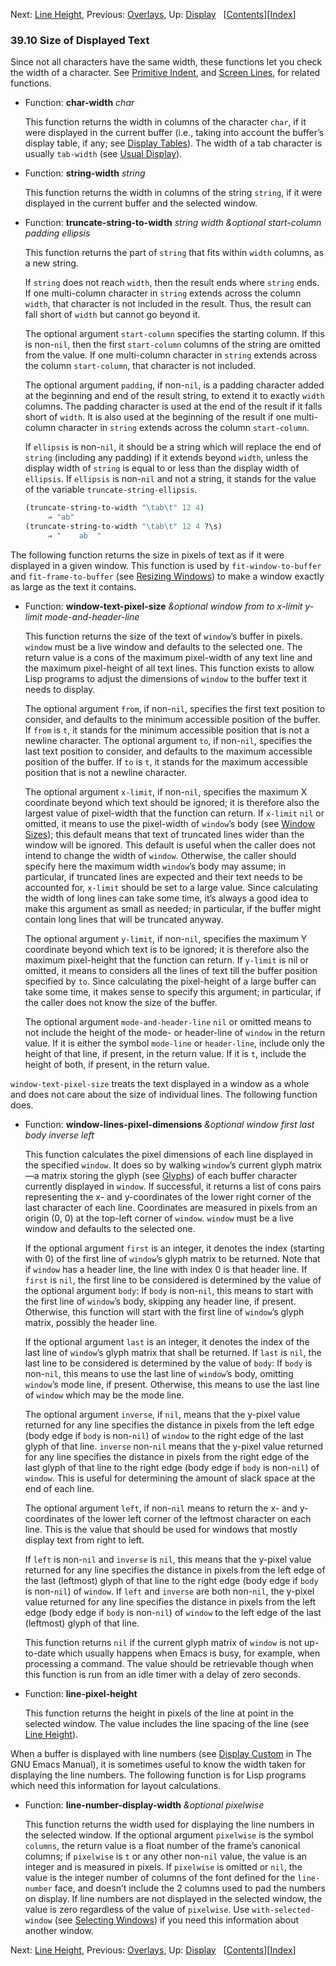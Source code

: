 

Next: [Line Height](Line-Height.html), Previous: [Overlays](Overlays.html), Up: [Display](Display.html)   \[[Contents](index.html#SEC_Contents "Table of contents")]\[[Index](Index.html "Index")]

### 39.10 Size of Displayed Text

Since not all characters have the same width, these functions let you check the width of a character. See [Primitive Indent](Primitive-Indent.html), and [Screen Lines](Screen-Lines.html), for related functions.

*   Function: **char-width** *char*

    This function returns the width in columns of the character `char`, if it were displayed in the current buffer (i.e., taking into account the buffer’s display table, if any; see [Display Tables](Display-Tables.html)). The width of a tab character is usually `tab-width` (see [Usual Display](Usual-Display.html)).

<!---->

*   Function: **string-width** *string*

    This function returns the width in columns of the string `string`, if it were displayed in the current buffer and the selected window.

<!---->

*   Function: **truncate-string-to-width** *string width \&optional start-column padding ellipsis*

    This function returns the part of `string` that fits within `width` columns, as a new string.

    If `string` does not reach `width`, then the result ends where `string` ends. If one multi-column character in `string` extends across the column `width`, that character is not included in the result. Thus, the result can fall short of `width` but cannot go beyond it.

    The optional argument `start-column` specifies the starting column. If this is non-`nil`, then the first `start-column` columns of the string are omitted from the value. If one multi-column character in `string` extends across the column `start-column`, that character is not included.

    The optional argument `padding`, if non-`nil`, is a padding character added at the beginning and end of the result string, to extend it to exactly `width` columns. The padding character is used at the end of the result if it falls short of `width`. It is also used at the beginning of the result if one multi-column character in `string` extends across the column `start-column`.

    If `ellipsis` is non-`nil`, it should be a string which will replace the end of `string` (including any padding) if it extends beyond `width`, unless the display width of `string` is equal to or less than the display width of `ellipsis`. If `ellipsis` is non-`nil` and not a string, it stands for the value of the variable `truncate-string-ellipsis`.

    ```lisp
    (truncate-string-to-width "\tab\t" 12 4)
         ⇒ "ab"
    (truncate-string-to-width "\tab\t" 12 4 ?\s)
         ⇒ "    ab  "
    ```

The following function returns the size in pixels of text as if it were displayed in a given window. This function is used by `fit-window-to-buffer` and `fit-frame-to-buffer` (see [Resizing Windows](Resizing-Windows.html)) to make a window exactly as large as the text it contains.

*   Function: **window-text-pixel-size** *\&optional window from to x-limit y-limit mode-and-header-line*

    This function returns the size of the text of `window`’s buffer in pixels. `window` must be a live window and defaults to the selected one. The return value is a cons of the maximum pixel-width of any text line and the maximum pixel-height of all text lines. This function exists to allow Lisp programs to adjust the dimensions of `window` to the buffer text it needs to display.

    The optional argument `from`, if non-`nil`, specifies the first text position to consider, and defaults to the minimum accessible position of the buffer. If `from` is `t`, it stands for the minimum accessible position that is not a newline character. The optional argument `to`, if non-`nil`, specifies the last text position to consider, and defaults to the maximum accessible position of the buffer. If `to` is `t`, it stands for the maximum accessible position that is not a newline character.

    The optional argument `x-limit`, if non-`nil`, specifies the maximum X coordinate beyond which text should be ignored; it is therefore also the largest value of pixel-width that the function can return. If `x-limit` `nil` or omitted, it means to use the pixel-width of `window`’s body (see [Window Sizes](Window-Sizes.html)); this default means that text of truncated lines wider than the window will be ignored. This default is useful when the caller does not intend to change the width of `window`. Otherwise, the caller should specify here the maximum width `window`’s body may assume; in particular, if truncated lines are expected and their text needs to be accounted for, `x-limit` should be set to a large value. Since calculating the width of long lines can take some time, it’s always a good idea to make this argument as small as needed; in particular, if the buffer might contain long lines that will be truncated anyway.

    The optional argument `y-limit`, if non-`nil`, specifies the maximum Y coordinate beyond which text is to be ignored; it is therefore also the maximum pixel-height that the function can return. If `y-limit` is nil or omitted, it means to considers all the lines of text till the buffer position specified by `to`. Since calculating the pixel-height of a large buffer can take some time, it makes sense to specify this argument; in particular, if the caller does not know the size of the buffer.

    The optional argument `mode-and-header-line` `nil` or omitted means to not include the height of the mode- or header-line of `window` in the return value. If it is either the symbol `mode-line` or `header-line`, include only the height of that line, if present, in the return value. If it is `t`, include the height of both, if present, in the return value.

`window-text-pixel-size` treats the text displayed in a window as a whole and does not care about the size of individual lines. The following function does.

*   Function: **window-lines-pixel-dimensions** *\&optional window first last body inverse left*

    This function calculates the pixel dimensions of each line displayed in the specified `window`. It does so by walking `window`’s current glyph matrix—a matrix storing the glyph (see [Glyphs](Glyphs.html)) of each buffer character currently displayed in `window`. If successful, it returns a list of cons pairs representing the x- and y-coordinates of the lower right corner of the last character of each line. Coordinates are measured in pixels from an origin (0, 0) at the top-left corner of `window`. `window` must be a live window and defaults to the selected one.

    If the optional argument `first` is an integer, it denotes the index (starting with 0) of the first line of `window`’s glyph matrix to be returned. Note that if `window` has a header line, the line with index 0 is that header line. If `first` is `nil`, the first line to be considered is determined by the value of the optional argument `body`: If `body` is non-`nil`, this means to start with the first line of `window`’s body, skipping any header line, if present. Otherwise, this function will start with the first line of `window`’s glyph matrix, possibly the header line.

    If the optional argument `last` is an integer, it denotes the index of the last line of `window`’s glyph matrix that shall be returned. If `last` is `nil`, the last line to be considered is determined by the value of `body`: If `body` is non-`nil`, this means to use the last line of `window`’s body, omitting `window`’s mode line, if present. Otherwise, this means to use the last line of `window` which may be the mode line.

    The optional argument `inverse`, if `nil`, means that the y-pixel value returned for any line specifies the distance in pixels from the left edge (body edge if `body` is non-`nil`) of `window` to the right edge of the last glyph of that line. `inverse` non-`nil` means that the y-pixel value returned for any line specifies the distance in pixels from the right edge of the last glyph of that line to the right edge (body edge if `body` is non-`nil`) of `window`. This is useful for determining the amount of slack space at the end of each line.

    The optional argument `left`, if non-`nil` means to return the x- and y-coordinates of the lower left corner of the leftmost character on each line. This is the value that should be used for windows that mostly display text from right to left.

    If `left` is non-`nil` and `inverse` is `nil`, this means that the y-pixel value returned for any line specifies the distance in pixels from the left edge of the last (leftmost) glyph of that line to the right edge (body edge if `body` is non-`nil`) of `window`. If `left` and `inverse` are both non-`nil`, the y-pixel value returned for any line specifies the distance in pixels from the left edge (body edge if `body` is non-`nil`) of `window` to the left edge of the last (leftmost) glyph of that line.

    This function returns `nil` if the current glyph matrix of `window` is not up-to-date which usually happens when Emacs is busy, for example, when processing a command. The value should be retrievable though when this function is run from an idle timer with a delay of zero seconds.

<!---->

*   Function: **line-pixel-height**

    This function returns the height in pixels of the line at point in the selected window. The value includes the line spacing of the line (see [Line Height](Line-Height.html)).

When a buffer is displayed with line numbers (see [Display Custom](https://www.gnu.org/software/emacs/manual/html_node/emacs/Display-Custom.html#Display-Custom) in The GNU Emacs Manual), it is sometimes useful to know the width taken for displaying the line numbers. The following function is for Lisp programs which need this information for layout calculations.

*   Function: **line-number-display-width** *\&optional pixelwise*

    This function returns the width used for displaying the line numbers in the selected window. If the optional argument `pixelwise` is the symbol `columns`, the return value is a float number of the frame’s canonical columns; if `pixelwise` is `t` or any other non-`nil` value, the value is an integer and is measured in pixels. If `pixelwise` is omitted or `nil`, the value is the integer number of columns of the font defined for the `line-number` face, and doesn’t include the 2 columns used to pad the numbers on display. If line numbers are not displayed in the selected window, the value is zero regardless of the value of `pixelwise`. Use `with-selected-window` (see [Selecting Windows](Selecting-Windows.html)) if you need this information about another window.

Next: [Line Height](Line-Height.html), Previous: [Overlays](Overlays.html), Up: [Display](Display.html)   \[[Contents](index.html#SEC_Contents "Table of contents")]\[[Index](Index.html "Index")]
